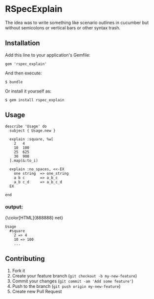 # RSpecExplain

The idea was to write something like scenario outlines in cucumber but without semicolons or vertical bars or other syntax trash.

## Installation

Add this line to your application's Gemfile:

    gem 'rspec_explain'

And then execute:

    $ bundle

Or install it yourself as:

    $ gem install rspec_explain

## Usage

    describe 'Usage' do
      subject { Usage.new }
             
      explain :square, %w[
        2   4
        10  100
        25  625
        30  900
      ].map(&:to_i)
            
      explain :no_spaces, <<-EX
        one string  => one_string
        a b c       => a_b_c
        a_b c_d     => a_b_c_d
      EX 
            
    end

### output:
{\color[HTML]{888888} net}

    Usage
      #square
        2 => 4
        10 => 100
        ...


## Contributing

1. Fork it
2. Create your feature branch (`git checkout -b my-new-feature`)
3. Commit your changes (`git commit -am 'Add some feature'`)
4. Push to the branch (`git push origin my-new-feature`)
5. Create new Pull Request
